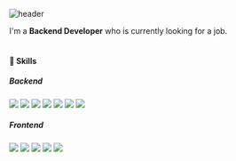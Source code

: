![header](https://capsule-render.vercel.app/api?type=waving&color=gradient&height=200&animation=fadeIn&text=Welcome%20✈️&fontSize=30&fontAlign=80)

<!-- ### Hi there 👋 -->
I'm a <b>Backend Developer</b> who is currently looking for a job. <br/><br/>

#### 🔨 Skills
##### Backend 
<p>
   <img src="https://img.shields.io/badge/Java-007396?style=for-the-badge&logo=OpenJDK&logoColor=white"> 
   <img src="https://img.shields.io/badge/Spring-6DB33F?style=for-the-badge&logo=Spring&logoColor=white" /> 
   <img src="https://img.shields.io/badge/Spring Boot-6DB33F?style=for-the-badge&logo=Spring Boot&logoColor=white" /> 
  <img src="https://img.shields.io/badge/Node.js-339933?style=for-the-badge&logo=Node.js&logoColor=white" /> 
<!--   <img src="https://img.shields.io/badge/Express-000000?style=flat-square&logo=Express&logoColor=white" /> 
  <img src="https://img.shields.io/badge/Sequelize-52B0E7?style=flat-square&logo=Sequelize&logoColor=white" />  -->
  <img src="https://img.shields.io/badge/MySQL-4479A1?style=for-the-badge&logo=MySQL&logoColor=white" /> 
  <img src="https://img.shields.io/badge/PostgreSQL-4169E1?style=for-the-badge&logo=PostgreSQL&logoColor=white"/>
  <img src="https://img.shields.io/badge/Docker-2496ED?style=for-the-badge&logo=Docker&logoColor=white"/>
</p>

##### Frontend
<p>
  <img src="https://img.shields.io/badge/HTML-E34F26?style=for-the-badge&logo=HTML5&logoColor=white" /> 
  <img src="https://img.shields.io/badge/CSS-1572B6?style=for-the-badge&logo=CSS3&logoColor=white" /> 
  <img src="https://img.shields.io/badge/JavaScript-F7DF1E?style=for-the-badge&logo=JavaScript&logoColor=white" /> 
  <img src="https://img.shields.io/badge/React-61DAFB?style=for-the-badge&logo=React&logoColor=white"/>
  <img src="https://img.shields.io/badge/Vue.js-4FC08D?style=for-the-badge&logo=Vue.js&logoColor=white"/>
</p>
<!-- <p>
  <img src="https://img.shields.io/badge/Bootstrap-7952B3?style=flat-square&logo=Bootstrap&logoColor=white"/>
  <img src="https://img.shields.io/badge/Tailwind CSS-06B6D4?style=flat-square&logo=Tailwind CSS&logoColor=white"/>
  <img src="https://img.shields.io/badge/Vuetify-1867C0?style=flat-square&logo=Vue.js&logoColor=white"/>
  <img src="https://img.shields.io/badge/DevExpress-FF7200?style=flat-square&logo=DevExpress&logoColor=white"/>
  <img src="https://img.shields.io/badge/Figma-F24E1E?style=flat-square&logo=Figma&logoColor=white"/>
  <img src="https://img.shields.io/badge/Github-181717?style=flat-square&logo=Github&logoColor=white"/>
</p> -->
<br/>
<br/>

<!-- <a href="#">
  <img align="center" src="https://github-readme-stats.vercel.app/api?username=chloeskim&show_icons=true&theme=nightowl" />
</a>
<a href="#">
  <img align="center" src="https://github-readme-stats.vercel.app/api/top-langs/?username=chloeskim&layout=compact&theme=nightowl" width="42%" />
</a> -->

<!--
**chloeskim/chloeskim** is a ✨ _special_ ✨ repository because its `README.md` (this file) appears on your GitHub profile.

Here are some ideas to get you started:

- 🔭 I’m currently working on ...
- 🌱 I’m currently learning ...
- 👯 I’m looking to collaborate on ...
- 🤔 I’m looking for help with ...
- 💬 Ask me about ...
- 📫 How to reach me: ...
- 😄 Pronouns: ...
- ⚡ Fun fact: ...
-->
